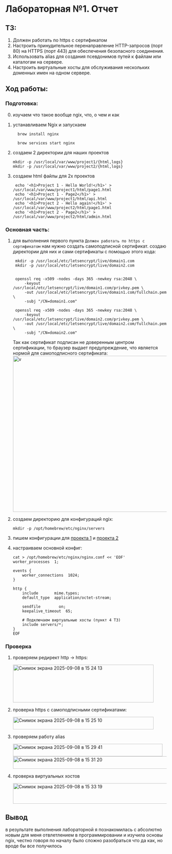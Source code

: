 # Лабораторная №1. Отчет

## ТЗ:
1. Должен работать по https c сертификатом
2. Настроить принудительное перенаправление HTTP-запросов (порт 80) на HTTPS (порт 443) для обеспечения безопасного соединения.
3. Использовать alias для создания псевдонимов путей к файлам или каталогам на сервере.
4. Настроить виртуальные хосты для обслуживания нескольких доменных имен на одном сервере.

## Ход работы:

### Подготовка:
0) изучаем что такое вообще ngix, что, о чем и как
1) устанавливаем Ngix и запускаем
   ```
     brew install nginx
   ```

   ```
     brew services start nginx
   ```

2) создаем 2 директории для наших проектов
   
   ```
   mkdir -p /usr/local/var/www/project1/{html,logs}
   mkdir -p /usr/local/var/www/project2/{html,logs}
   ```

3) создаем html файлы для 2х проектов
   ```
    echo '<h1>Project 1 - Hello World!</h1>' > /usr/local/var/www/project1/html/page1.html
    echo '<h1>Project 1 - Page2</h1>' > /usr/local/var/www/project1/html/api.html
    echo '<h1>Project 2 - Hello again!</h1>' > /usr/local/var/www/project2/html/page1.html
    echo '<h1>Project 2 - Page2</h1>' > /usr/local/var/www/project2/html/admin.html
   ```

### Основная часть:

1) для выполнения первого пункта `Должен работать по https c сертификатом` нам нужно создать самоподписной сертификат.
   создаю директории для них и сами сертификаты с помощью этого кода:
   ```
    mkdir -p /usr/local/etc/letsencrypt/live/domain1.com
    mkdir -p /usr/local/etc/letsencrypt/live/domain2.com


    openssl req -x509 -nodes -days 365 -newkey rsa:2048 \
        -keyout /usr/local/etc/letsencrypt/live/domain1.com/privkey.pem \
        -out /usr/local/etc/letsencrypt/live/domain1.com/fullchain.pem \
        -subj "/CN=domain1.com"

    openssl req -x509 -nodes -days 365 -newkey rsa:2048 \
        -keyout /usr/local/etc/letsencrypt/live/domain2.com/privkey.pem \
        -out /usr/local/etc/letsencrypt/live/domain2.com/fullchain.pem \
        -subj "/CN=domain2.com"
   ```

   Так как сертификат подписан не доверенным центром сертификации, то браузер выдает предупреждение, что является нормой для самоподписного сертификата:
   <img width="680" height="487" alt="v" src="https://github.com/user-attachments/assets/de612d3f-230b-4a86-bc58-90117e5da78a" />

2) создаем директорию для конфигураций ngix:
   ```
   mkdir -p /opt/homebrew/etc/nginx/servers
   ```
4) пишем конфигурации для [проекта 1](projects/project1/nginx.conf) и [проекта 2](projects/project2/nginx.conf)

5) настраиваем основной конфиг:
   ```
   cat > /opt/homebrew/etc/nginx/nginx.conf << 'EOF'
   worker_processes  1;
   
   events {
       worker_connections  1024;
   }
   
   http {
       include       mime.types;
       default_type  application/octet-stream;
       
       sendfile        on;
       keepalive_timeout  65;
       
       # Подключаем виртуальные хосты (пункт 4 ТЗ)
       include servers/*;
   }
   EOF
   ```

### Проверка

1) проверяем редирект http -> https:
   
   <img width="439" height="118" alt="Снимок экрана 2025-09-08 в 15 24 13" src="https://github.com/user-attachments/assets/4800e674-fb08-415d-9911-f8a136f98543" />

2) проверка https с самоподписными сертификатами:
   
    <img width="439" height="39" alt="Снимок экрана 2025-09-08 в 15 25 10" src="https://github.com/user-attachments/assets/487cc778-fdfd-4f44-bb0e-e136119efdf5" />

3) проверяем работу alias
   
   <img width="467" height="39" alt="Снимок экрана 2025-09-08 в 15 29 41" src="https://github.com/user-attachments/assets/c1311f41-a94c-43cc-a33d-2b97c3d953c9" />

   

   <img width="489" height="39" alt="Снимок экрана 2025-09-08 в 15 31 20" src="https://github.com/user-attachments/assets/01bff251-4d29-419b-b633-60a51ce5f699" />

4) проверка виртуальных хостов
   
   <img width="489" height="64" alt="Снимок экрана 2025-09-08 в 15 33 19" src="https://github.com/user-attachments/assets/9b98ac1f-3ef8-4766-a446-77eaa397b65d" />


## Вывод
 в результате выполнения лабораторной я познакомилась с абсолютно новым для меня отвлетлением в программировании и изучила основы ngix, честно говоря по началу было сложно разобраться что да как, но вроде бы все получилось


